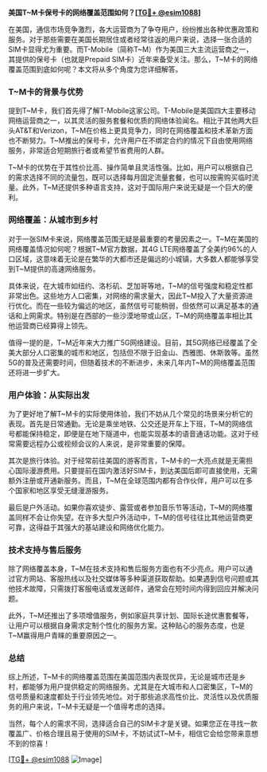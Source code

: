 **美国T~M卡保号卡的网络覆盖范围如何？[[TG💪+ @esim1088](https://t.me/s/esim1088)]**

在美国，通信市场竞争激烈，各大运营商为了争夺用户，纷纷推出各种优惠政策和服务。对于那些需要在美国长期居住或者经常往返的用户来说，选择一张合适的SIM卡显得尤为重要。而T-Mobile（简称T~M）作为美国三大主流运营商之一，其提供的保号卡（也就是Prepaid SIM卡）近年来备受关注。那么，T~M卡的网络覆盖范围到底如何呢？本文将从多个角度为您详细解答。

### T~M卡的背景与优势

提到T~M卡，我们首先得了解T-Mobile这家公司。T-Mobile是美国四大主要移动网络运营商之一，以其灵活的服务套餐和优质的网络体验闻名。相比于其他两大巨头AT&T和Verizon，T~M在价格上更具竞争力，同时在网络覆盖和技术革新方面也不断努力。T~M推出的保号卡，允许用户在不绑定合约的情况下自由使用网络服务，非常适合短期旅行者或希望节省费用的人群。

T~M卡的优势在于其性价比高、操作简单且灵活性强。比如，用户可以根据自己的需求选择不同的流量包，既可以选择每月固定流量套餐，也可以按需购买临时流量。此外，T~M还提供多种语言支持，这对于国际用户来说无疑是一个巨大的便利。

### 网络覆盖：从城市到乡村

对于一张SIM卡来说，网络覆盖范围无疑是最重要的考量因素之一。T~M在美国的网络覆盖情况如何呢？根据T~M官方数据，其4G LTE网络覆盖了全美约96%的人口区域，这意味着无论是在繁华的大都市还是偏远的小城镇，大多数人都能够享受到T~M提供的高速网络服务。

具体来说，在大城市如纽约、洛杉矶、芝加哥等地，T~M的信号强度和稳定性都非常出色。这些地方人口密集，对网络的需求量大，因此T~M投入了大量资源进行优化。而在一些较为偏远的地区，虽然信号可能稍弱，但依然可以满足基本的通话和上网需求。特别是在西部的一些沙漠地带或山区，T~M的网络覆盖率相比其他运营商已经算得上领先。

值得一提的是，T~M近年来大力推广5G网络建设。目前，其5G网络已经覆盖了全美大部分人口密集的城市和地区，包括但不限于旧金山、西雅图、休斯敦等。虽然5G的普及还需要时间，但随着技术的不断进步，未来几年内T~M的网络覆盖范围还将进一步扩大。

### 用户体验：从实际出发

为了更好地了解T~M卡的实际使用体验，我们不妨从几个常见的场景来分析它的表现。首先是日常通勤。无论是乘坐地铁、公交还是开车上下班，T~M的网络信号都能保持稳定，即便是在地下隧道中，也能实现基本的语音通话功能。这对于经常需要远程办公或视频会议的人来说，是非常重要的保障。

其次是旅行体验。对于经常前往美国的游客而言，T~M卡的一大亮点就是无需担心国际漫游费用。只要提前在国内激活好SIM卡，到达美国后即可直接使用，无需额外注册或开通新服务。而且，T~M在全球范围内都有合作伙伴，用户可以在多个国家和地区享受无缝漫游服务。

最后是户外活动。如果你喜欢徒步、露营或者参加音乐节等活动，T~M的网络覆盖同样不会让你失望。在许多大型户外活动中，T~M的信号往往比其他运营商更可靠，这得益于其强大的基站建设和网络优化能力。

### 技术支持与售后服务

除了网络覆盖本身，T~M在技术支持和售后服务方面也有不少亮点。用户可以通过官方网站、客服热线以及社交媒体等多种渠道获取帮助。如果遇到信号问题或其他技术故障，只需拨打客服电话或发送邮件，通常会在短时间内得到回应并解决问题。

此外，T~M还推出了多项增值服务，例如家庭共享计划、国际长途优惠套餐等，让用户可以根据自身需求定制个性化的服务方案。这种贴心的服务态度，也是T~M赢得用户青睐的重要原因之一。

### 总结

综上所述，T~M卡的网络覆盖范围在美国范围内表现优异，无论是城市还是乡村，都能够为用户提供稳定的网络服务。尤其是在大城市和人口密集区，T~M的信号质量和速度都处于行业领先地位。对于那些追求高性价比、灵活性以及优质服务的用户来说，T~M卡无疑是一个值得考虑的选择。

当然，每个人的需求不同，选择适合自己的SIM卡才是关键。如果您正在寻找一款覆盖广、价格合理且易于使用的SIM卡，不妨试试T~M卡，相信它会给您带来意想不到的惊喜！

[[TG💪+ @esim1088](https://t.me/s/esim1088) ![Image](https://i.postimg.cc/4NQfJmqS/Snipaste-2025-05-13-00-14-12.png)]
